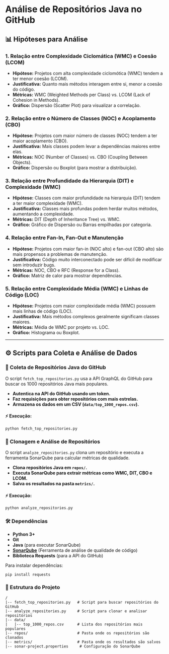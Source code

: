 # Análise de Repositórios Java no GitHub

## 📊 Hipóteses para Análise

### 1. Relação entre Complexidade Ciclomática (WMC) e Coesão (LCOM)
- **Hipótese:** Projetos com alta complexidade ciclomótica (WMC) tendem a ter menor coesão (LCOM).
- **Justificativa:** Quanto mais métodos interagem entre si, menor a coesão do código.
- **Métricas:** WMC (Weighted Methods per Class) vs. LCOM (Lack of Cohesion in Methods).
- **Gráfico:** Dispersão (Scatter Plot) para visualizar a correlação.

### 2. Relação entre o Número de Classes (NOC) e Acoplamento (CBO)
- **Hipótese:** Projetos com maior número de classes (NOC) tendem a ter maior acoplamento (CBO).
- **Justificativa:** Mais classes podem levar a dependências maiores entre elas.
- **Métricas:** NOC (Number of Classes) vs. CBO (Coupling Between Objects).
- **Gráfico:** Dispersão ou Boxplot (para mostrar a distribuição).

### 3. Relação entre Profundidade da Hierarquia (DIT) e Complexidade (WMC)
- **Hipótese:** Classes com maior profundidade na hierarquia (DIT) tendem a ter maior complexidade (WMC).
- **Justificativa:** Classes mais profundas podem herdar muitos métodos, aumentando a complexidade.
- **Métricas:** DIT (Depth of Inheritance Tree) vs. WMC.
- **Gráfico:** Gráfico de Dispersão ou Barras empilhadas por categoria.

### 4. Relação entre Fan-In, Fan-Out e Manutenção
- **Hipótese:** Projetos com maior fan-in (NOC alto) e fan-out (CBO alto) são mais propensos a problemas de manutenção.
- **Justificativa:** Código muito interconectado pode ser difícil de modificar sem introduzir bugs.
- **Métricas:** NOC, CBO e RFC (Response for a Class).
- **Gráfico:** Matriz de calor para mostrar dependências.

### 5. Relação entre Complexidade Média (WMC) e Linhas de Código (LOC)
- **Hipótese:** Projetos com maior complexidade média (WMC) possuem mais linhas de código (LOC).
- **Justificativa:** Mais métodos complexos geralmente significam classes maiores.
- **Métricas:** Média de WMC por projeto vs. LOC.
- **Gráfico:** Histograma ou Boxplot.

---

## ⚙️ Scripts para Coleta e Análise de Dados

### 💾 Coleta de Repositórios Java do GitHub
O script `fetch_top_repositories.py` usa a API GraphQL do GitHub para buscar os 1000 repositórios Java mais populares.

- **Autentica na API do GitHub usando um token.**
- **Faz requisições para obter repositórios com mais estrelas.**
- **Armazena os dados em um CSV (`data/top_1000_repos.csv`).**

#### ⚡ Execução:
```sh
python fetch_top_repositories.py
```

### 🔬 Clonagem e Análise de Repositórios
O script `analyze_repositories.py` clona um repositório e executa a ferramenta SonarQube para calcular métricas de qualidade.

- **Clona repositórios Java em `repos/`.**
- **Executa SonarQube para extrair métricas como WMC, DIT, CBO e LCOM.**
- **Salva os resultados na pasta `metrics/`.**

#### ⚡ Execução:
```sh
python analyze_repositories.py
```

### 🛠️ Dependências
- **Python 3+**
- **Git**
- **Java** (para executar SonarQube)
- **[SonarQube](https://www.sonarqube.org/)** (Ferramenta de análise de qualidade de código)
- **Biblioteca Requests** (para a API do GitHub)

Para instalar dependências:
```sh
pip install requests
```

### 🛁 Estrutura do Projeto
```
/
|-- fetch_top_repositories.py   # Script para buscar repositórios do GitHub
|-- analyze_repositories.py     # Script para clonar e analisar repositórios
|-- data/
|   |-- top_1000_repos.csv      # Lista dos repositórios mais populares
|-- repos/                      # Pasta onde os repositórios são clonados
|-- metrics/                    # Pasta onde os resultados são salvos
|-- sonar-project.properties     # Configuração do SonarQube
```
